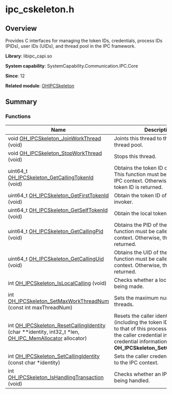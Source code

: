 # ipc_cskeleton.h


## Overview

Provides C interfaces for managing the token IDs, credentials, process IDs (PIDs), user IDs (UIDs), and thread pool in the IPC framework.

**Library**: libipc_capi.so

**System capability**: SystemCapability.Communication.IPC.Core

**Since**: 12

**Related module**: [OHIPCSkeleton](_o_h_i_p_c_skeleton.md)


## Summary


### Functions

| Name| Description| 
| -------- | -------- |
| void [OH_IPCSkeleton_JoinWorkThread](_o_h_i_p_c_skeleton.md#oh_ipcskeleton_joinworkthread) (void) | Joints this thread to the IPC worker thread pool. | 
| void [OH_IPCSkeleton_StopWorkThread](_o_h_i_p_c_skeleton.md#oh_ipcskeleton_stopworkthread) (void) | Stops this thread. | 
| uint64_t [OH_IPCSkeleton_GetCallingTokenId](_o_h_i_p_c_skeleton.md#oh_ipcskeleton_getcallingtokenid) (void) | Obtains the token ID of the caller. This function must be called in the IPC context. Otherwise, the local token ID is returned. | 
| uint64_t [OH_IPCSkeleton_GetFirstTokenId](_o_h_i_p_c_skeleton.md#oh_ipcskeleton_getfirsttokenid) (void) | Obtain the token ID of the first invoker. | 
| uint64_t [OH_IPCSkeleton_GetSelfTokenId](_o_h_i_p_c_skeleton.md#oh_ipcskeleton_getselftokenid) (void) | Obtain the local token ID. | 
| uint64_t [OH_IPCSkeleton_GetCallingPid](_o_h_i_p_c_skeleton.md#oh_ipcskeleton_getcallingpid) (void) | Obtains the PID of the caller. This function must be called in the IPC context. Otherwise, the local PID is returned. | 
| uint64_t [OH_IPCSkeleton_GetCallingUid](_o_h_i_p_c_skeleton.md#oh_ipcskeleton_getcallinguid) (void) | Obtains the UID of the caller. This function must be called in the IPC context. Otherwise, the local UID is returned. | 
| int [OH_IPCSkeleton_IsLocalCalling](_o_h_i_p_c_skeleton.md#oh_ipcskeleton_islocalcalling) (void) | Checks whether a local calling is being made. | 
| int [OH_IPCSkeleton_SetMaxWorkThreadNum](_o_h_i_p_c_skeleton.md#oh_ipcskeleton_setmaxworkthreadnum) (const int maxThreadNum) | Sets the maximum number of worker threads. | 
| int [OH_IPCSkeleton_ResetCallingIdentity](_o_h_i_p_c_skeleton.md#oh_ipcskeleton_resetcallingidentity) (char \*\*identity, int32_t \*len, [OH_IPC_MemAllocator](_o_h_i_p_c_parcel.md#oh_ipc_memallocator) allocator) | Resets the caller identity credential (including the token ID, UID, and PID) to that of this process and returns the caller credential information. The credential information is used in **OH_IPCSkeleton_SetCallingIdentity**. | 
| int [OH_IPCSkeleton_SetCallingIdentity](_o_h_i_p_c_skeleton.md#oh_ipcskeleton_setcallingidentity) (const char \*identity) | Sets the caller credential information to the IPC context. | 
| int [OH_IPCSkeleton_IsHandlingTransaction](_o_h_i_p_c_skeleton.md#oh_ipcskeleton_ishandlingtransaction) (void) | Checks whether an IPC request is being handled. | 
